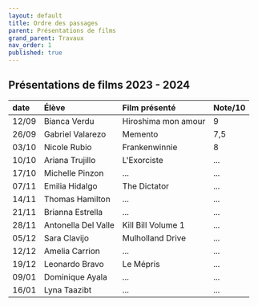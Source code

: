 ```yaml
---
layout: default
title: Ordre des passages
parent: Présentations de films
grand_parent: Travaux
nav_order: 1
published: true
---
```

## Présentations de films 2023 - 2024

| date | Élève        | Film présenté        | Note/10 |
|:-------------|:-------------|:------------------|:------|
| 12/09 | Bianca Verdu | Hiroshima mon amour | 9  |
| 26/09 | Gabriel Valarezo | Memento | 7,5  |
| 03/10 | Nicole Rubio | Frankenwinnie | 8  |
| 10/10 | Ariana Trujillo | L'Exorciste | ...  |
| 17/10 | Michelle Pinzon | ... | ...  |
| 07/11 | Emilia Hidalgo | The Dictator | ...  |
| 14/11 | Thomas Hamilton | ... | ...  |
| 21/11 | Brianna Estrella | ... | ...  |
| 28/11 | Antonella Del Valle | Kill Bill Volume 1 | ...  |
| 05/12 | Sara Clavijo | Mulholland Drive | ...  |
| 12/12 | Amelia Carrion | ... | ...  |
| 19/12 | Leonardo Bravo | Le Mépris | ...  |
| 09/01 | Dominique Ayala | ... | ...  |
| 16/01 | Lyna Taazibt | ... | ...  |